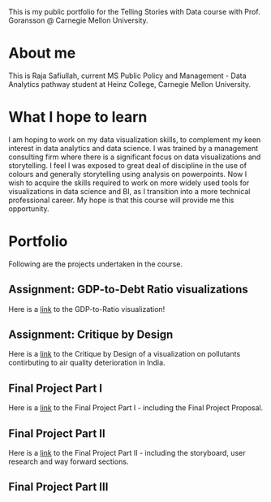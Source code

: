 This is my public portfolio for the Telling Stories with Data course with Prof. Goransson @ Carnegie Mellon University.

# About me
This is Raja Safiullah, current MS Public Policy and Management - Data Analytics pathway student at Heinz College, Carnegie Mellon University. 

# What I hope to learn
I am hoping to work on my data visualization skills, to complement my keen interest in data analytics and data science. I was trained by a management consulting firm where there is a significant focus on data visualizations and storytelling. I feel I was exposed to great deal of discipline in the use of colours and generally storytelling using analysis on powerpoints. Now I wish to acquire the skills required to work on more widely used tools for visualizations in data science and BI, as I transition into a more technical professional career. My hope is that this course will provide me this opportunity.

# Portfolio
Following are the projects undertaken in the course.

## Assignment: GDP-to-Debt Ratio visualizations

Here is a [link](/Assign2.md) to the GDP-to-Ratio visualization!

## Assignment: Critique by Design

Here is a [link](/Assign3&4.md) to the Critique by Design of a visualization on pollutants contirbuting to air quality deterioration in India.

## Final Project Part I

Here is a [link](/final_project_RajaSafiullah.md) to the Final Project Part I - including the Final Project Proposal.

## Final Project Part II

Here is a [link](/final_project_partII_RajaSafiullah.md) to the Final Project Part II - including the storyboard, user research and way forward sections.

## Final Project Part III

